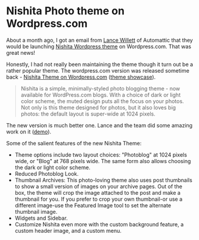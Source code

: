 # Nishita Photo theme on Wordpress.com

About a month ago, I got an email from <a href="http://simpledream.net/">Lance Willett</a> of Automattic that they would be launching <a href="/2006/nishita-photo-blog-theme/">Nishita Wordpress theme</a> on Wordpress.com. That was great news!

Honestly, I had not really been maintaining the theme though it turn out be a rather popular theme. The wordpress.com version was released sometime back - <a href="http://en.blog.wordpress.com/2011/09/14/new-theme-nishita/">Nishita Theme on Wordpress.com</a> (<a href="http://theme.wordpress.com/themes/nishita/">theme showcase</a>).

> Nishita is a simple, minimally-styled photo blogging theme - now available for WordPress.com blogs. With a choice of dark or light color scheme, the muted design puts all the focus on your photos. Not only is this theme designed for photos, but it also loves big photos: the default layout is super-wide at 1024 pixels.

The new version is much better one. Lance and the team did some amazing work on it (<a href="http://nishitademo.wordpress.com/">demo</a>).

Some of the salient features of the new Nishita Theme:

- Theme options include two layout choices: "Photoblog" at 1024 pixels wide, or "Blog" at 768 pixels wide. The same form also allows choosing the dark or light color scheme.
- Reduced Photoblog Look.
- Thumbnail Archives: This photo-loving theme also uses post thumbnails to show a small version of images on your archive pages. Out of the box, the theme will crop the image attached to the post and make a thumbnail for you. If you prefer to crop your own thumbnail-or use a different image-use the Featured Image tool to set the alternate thumbnail image.
- Widgets and Sidebar.
- Customize Nishita even more with the custom background feature, a custom header image, and a custom menu.
